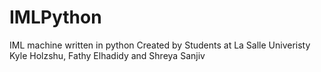 # IMLPython
IML machine written in python
Created by Students at La Salle Univeristy Kyle Holzshu, Fathy Elhadidy and Shreya Sanjiv 
